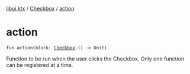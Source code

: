 [libui.ktx](../README.md) / [Checkbox](README.md) / [action](action.md)

# action

`fun action(block: `[`Checkbox`](README.md)`.() -> Unit)`

Function to be run when the user clicks the Checkbox.
Only one function can be registered at a time.

